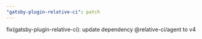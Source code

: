 ```yaml
---
"gatsby-plugin-relative-ci": patch
---
```


fix(gatsby-plugin-relative-ci): update dependency @relative-ci/agent to v4
